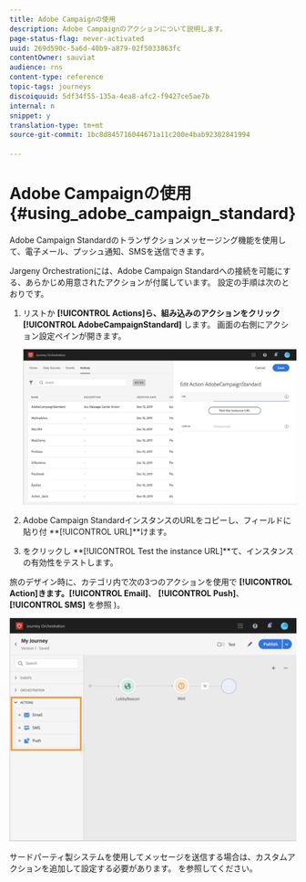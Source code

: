 ```yaml
---
title: Adobe Campaignの使用
description: Adobe Campaignのアクションについて説明します。
page-status-flag: never-activated
uuid: 269d590c-5a6d-40b9-a879-02f5033863fc
contentOwner: sauviat
audience: rns
content-type: reference
topic-tags: journeys
discoiquuid: 5df34f55-135a-4ea8-afc2-f9427ce5ae7b
internal: n
snippet: y
translation-type: tm+mt
source-git-commit: 1bc8d845716044671a11c200e4bab92302841994

---
```



# Adobe Campaignの使用 {#using_adobe_campaign_standard}

Adobe Campaign Standardのトランザクションメッセージング機能を使用して、電子メール、プッシュ通知、SMSを送信できます。

Jargeny Orchestrationには、Adobe Campaign Standardへの接続を可能にする、あらかじめ用意されたアクションが付属しています。 設定の手順は次のとおりです。

1. リストか **[!UICONTROL Actions]**ら、組み込みのアクションをクリック**[!UICONTROL AdobeCampaignStandard]** します。 画面の右側にアクション設定ペインが開きます。

   ![](../assets/actioncampaign.png)

1. Adobe Campaign StandardインスタンスのURLをコピーし、フィールドに貼り付 **[!UICONTROL URL]**けます。

1. をクリックし **[!UICONTROL Test the instance URL]**て、インスタンスの有効性をテストします。

旅のデザイン時に、カテゴリ内で次の3つのアクションを使用で **[!UICONTROL Action]**きます。**[!UICONTROL Email]**、 **[!UICONTROL Push]**、**[!UICONTROL SMS]** を参照 [](../building-journeys/using-adobe-campaign-actions.md))。

![](../assets/journey58.png)

サードパーティ製システムを使用してメッセージを送信する場合は、カスタムアクションを追加して設定する必要があります。 [](../action/about-custom-action-configuration.md)を参照してください。
